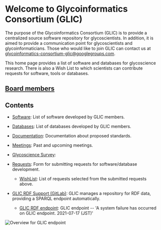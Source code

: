 # Welcome to Glycoinformatics Consortium (GLIC)

The purpose of the Glycoinformatics Consortium (GLIC) is to provide a centralized source software repository for glycoscientists. In addition, it is aimed to provide a communication point for glycoscientists and glycoinformaticians.  Those who would like to join GLIC can contact us at glycoinformatics-consortium-glic@googlegroups.com.

This home page provides a list of software and databases for glycoscience research. There is also a Wish List to which scientists can contribute requests for software, tools or databases.
<!-- * Sat, 16 Oct, 2019 9:00 - 18:00(JST)(planned), GLIC SPARQL endpoint will be unavailable due to maintenance. -->

## [Board members](https://glic.glycoinfo.org/aboutus/)

## Contents

* [Software](https://glic.glycoinfo.org/software/): List of software developed by GLIC members.

* [Databases](https://glic.glycoinfo.org/database/): List of databases developed by GLIC members.

* [Documentation](https://glic.glycoinfo.org/documentation/): Documentation about proposed standards.

* [Meetings](https://glic.glycoinfo.org/meetings/): Past and upcoming meetings.

* [Glycoscience Survey](https://glic.glycoinfo.org/survey/): 

* [Requests](https://glic.glycoinfo.org/wishList/): Form for submitting requests for software/database development.

  * [WishList](https://glic.glycoinfo.org/toolsList/): List of requests selected from the submitted requests above.

* [GLIC RDF Support (GitLab)](https://gitlab.com/glycoinfo/glic/rdf): GLIC manages a repository for RDF data, providing a SPARQL endpoint automatically.
  * [GLIC RDF endpoint](https://sparql.glycoinfo.org/sparql): GLIC endpoint -- 'A system failure has occurred on GLIC endpoint. 2021-07-17 (JST)'

![Overview for GLIC endpoint](https://user-images.githubusercontent.com/2530360/143518443-67f6e4bd-5fa0-49bb-877a-7f5177f6513a.png)

